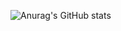 ![Anurag's GitHub stats](https://github-readme-stats.vercel.app/api?username=uuniversey&show_icons=true&theme=vue)
